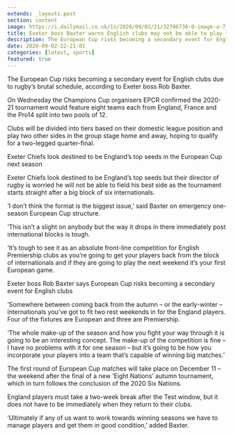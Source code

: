 ```yaml
---
extends: _layouts.post
section: content
image: https://i.dailymail.co.uk/1s/2020/09/02/21/32706730-0-image-a-7_1599079895237.jpg 
title: Exeter boss Baxter warns English clubs may not be able to play full-strength sides in European Cup 
description: The European Cup risks becoming a secondary event for English clubs due to rugbys brutal schedule, according to Exeter boss Rob Baxter. 
date: 2020-09-02-22-21-01 
categories: [latest, sports] 
featured: true 
--- 
```

The European Cup risks becoming a secondary event for English clubs due to rugby’s brutal schedule, according to Exeter boss Rob Baxter.

On Wednesday the Champions Cup organisers EPCR confirmed the 2020-21 tournament would feature eight teams each from England, France and the Pro14 split into two pools of 12.

Clubs will be divided into tiers based on their domestic league position and play two other sides in the group stage home and away, hoping to qualify for a two-legged quarter-final.  

Exeter Chiefs look destined to be England’s top seeds in the European Cup next season

Exeter Chiefs look destined to be England’s top seeds but their director of rugby is worried he will not be able to field his best side as the tournament starts straight after a big block of six internationals.

‘I don’t think the format is the biggest issue,’ said Baxter on emergency one-season European Cup structure.

‘This isn’t a slight on anybody but the way it drops in there immediately post international blocks is tough.

‘It’s tough to see it as an absolute front-line competition for English Premiership clubs as you’re going to get your players back from the block of internationals and if they are going to play the next weekend it’s your first European game.

Exeter boss Rob Baxter says European Cup risks becoming a secondary event for English clubs

‘Somewhere between coming back from the autumn – or the early-winter – internationals you’ve got to fit two rest weekends in for the England players. Four of the fixtures are European and three are Premiership.

‘The whole make-up of the season and how you fight your way through it is going to be an interesting concept. The make-up of the competition is fine – I have no problems with it for one season – but it’s going to be how you incorporate your players into a team that’s capable of winning big matches.’

The first round of European Cup matches will take place on December 11 – the weekend after the final of a new ‘Eight Nations’ autumn tournament, which in turn follows the conclusion of the 2020 Six Nations.

England players must take a two-week break after the Test window, but it does not have to be immediately when they return to their clubs.

‘Ultimately if any of us want to work towards winning seasons we have to manage players and get them in good condition,’ added Baxter. 

